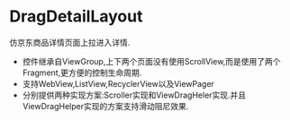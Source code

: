 # DragDetailLayout
仿京东商品详情页面上拉进入详情.

* 控件继承自ViewGroup,上下两个页面没有使用ScrollView,而是使用了两个Fragment,更方便的控制生命周期.
* 支持WebView,ListView,RecyclerView以及ViewPager
* 分别提供两种实现方案:Scroller实现和ViewDragHeler实现.并且ViewDragHelper实现的方案支持滑动阻尼效果.
